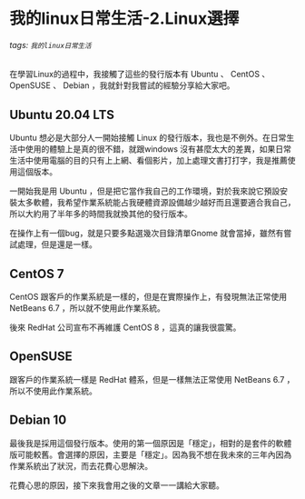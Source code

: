 # 我的linux日常生活-2.Linux選擇

###### tags: `我的linux日常生活`

在學習Linux的過程中，我接觸了這些的發行版本有 Ubuntu 、 CentOS 、 OpenSUSE 、 Debian ，我就針對我嘗試的經驗分享給大家吧。

## Ubuntu 20.04 LTS

Ubuntu 想必是大部分人一開始接觸 Linux 的發行版本，我也是不例外。在日常生活中使用的體驗上是真的很不錯，就跟windows 沒有甚麼太大的差異，如果日常生活中使用電腦的目的只有上上網、看個影片，加上處理文書打打字，我是推薦使用這個版本。

一開始我是用 Ubuntu ，但是把它當作我自己的工作環境，對於我來說它預設安裝太多軟體，我希望作業系統能占我硬體資源設備越少越好而且還要適合我自己，所以大約用了半年多的時間我就換其他的發行版本。

在操作上有一個bug，就是只要多點選幾次目錄清單Gnome 就會當掉，雖然有嘗試處理，但是還是一樣。

## CentOS 7

CentOS 跟客戶的作業系統是一樣的，但是在實際操作上，有發現無法正常使用 NetBeans 6.7 ，所以就不使用此作業系統。

後來 RedHat 公司宣布不再維護 CentOS 8 ，這真的讓我很震驚。

## OpenSUSE

跟客戶的作業系統一樣是 RedHat 體系，但是一樣無法正常使用 NetBeans 6.7 ，所以不使用此作業系統。

## Debian 10

最後我是採用這個發行版本。使用的第一個原因是「穩定」，相對的是套件的軟體版可能較舊。會選擇的原因，主要是「穩定」。因為我不想在我未來的三年內因為作業系統出了狀況，而去花費心思解決。

花費心思的原因，接下來我會用之後的文章一一講給大家聽。